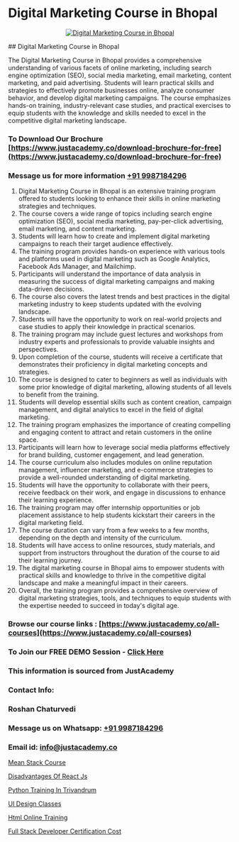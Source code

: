 # Digital Marketing Course in Bhopal

<p align="center">
  <a href="https://justacademy.co/course-detail/digital-marketing">
    <img src="https://justacademy.co/storage2/course_image/1676636720_course_image.webp" alt="Digital Marketing Course in Bhopal">
  </a>
</p>
## Digital Marketing Course in Bhopal

The Digital Marketing Course in Bhopal provides a comprehensive understanding of various facets of online marketing, including search engine optimization (SEO), social media marketing, email marketing, content marketing, and paid advertising. Students will learn practical skills and strategies to effectively promote businesses online, analyze consumer behavior, and develop digital marketing campaigns. The course emphasizes hands-on training, industry-relevant case studies, and practical exercises to equip students with the knowledge and skills needed to excel in the competitive digital marketing landscape.
### To Download Our Brochure [https://www.justacademy.co/download-brochure-for-free](https://www.justacademy.co/download-brochure-for-free)
### Message us for more information [+91 9987184296](https://api.whatsapp.com/send?phone=919987184296)
1) Digital Marketing Course in Bhopal is an extensive training program offered to students looking to enhance their skills in online marketing strategies and techniques.
2) The course covers a wide range of topics including search engine optimization (SEO), social media marketing, pay-per-click advertising, email marketing, and content marketing.
3) Students will learn how to create and implement digital marketing campaigns to reach their target audience effectively.
4) The training program provides hands-on experience with various tools and platforms used in digital marketing such as Google Analytics, Facebook Ads Manager, and Mailchimp.
5) Participants will understand the importance of data analysis in measuring the success of digital marketing campaigns and making data-driven decisions.
6) The course also covers the latest trends and best practices in the digital marketing industry to keep students updated with the evolving landscape.
7) Students will have the opportunity to work on real-world projects and case studies to apply their knowledge in practical scenarios.
8) The training program may include guest lectures and workshops from industry experts and professionals to provide valuable insights and perspectives.
9) Upon completion of the course, students will receive a certificate that demonstrates their proficiency in digital marketing concepts and strategies.
10) The course is designed to cater to beginners as well as individuals with some prior knowledge of digital marketing, allowing students of all levels to benefit from the training.
11) Students will develop essential skills such as content creation, campaign management, and digital analytics to excel in the field of digital marketing.
12) The training program emphasizes the importance of creating compelling and engaging content to attract and retain customers in the online space.
13) Participants will learn how to leverage social media platforms effectively for brand building, customer engagement, and lead generation.
14) The course curriculum also includes modules on online reputation management, influencer marketing, and e-commerce strategies to provide a well-rounded understanding of digital marketing.
15) Students will have the opportunity to collaborate with their peers, receive feedback on their work, and engage in discussions to enhance their learning experience.
16) The training program may offer internship opportunities or job placement assistance to help students kickstart their careers in the digital marketing field.
17) The course duration can vary from a few weeks to a few months, depending on the depth and intensity of the curriculum.
18) Students will have access to online resources, study materials, and support from instructors throughout the duration of the course to aid their learning journey.
19) The digital marketing course in Bhopal aims to empower students with practical skills and knowledge to thrive in the competitive digital landscape and make a meaningful impact in their careers.
20) Overall, the training program provides a comprehensive overview of digital marketing strategies, tools, and techniques to equip students with the expertise needed to succeed in today's digital age.

### Browse our course links : [https://www.justacademy.co/all-courses](https://www.justacademy.co/all-courses) 
### To Join our FREE DEMO Session - [Click Here](https://www.justacademy.co/register-for-course-demo)


### This information is sourced from JustAcademy
### Contact Info:
### Roshan Chaturvedi
### Message us on Whatsapp: [+91 9987184296](https://api.whatsapp.com/send?phone=919987184296)
### Email id: [info@justacademy.co](mailto:info@justacademy.co)
                
[Mean Stack Course](https://www.linkedin.com/pulse/mean-stack-course-justacademy-chandigarh-1qjte?trackingId=dcd9ViP4voRntqG7BFwaDw%3D%3D&lipi=urn%3Ali%3Apage%3Ad_flagship3_company_admin%3BWufQlDx4QTmF2D0sEhqzSw%3D%3D)

[Disadvantages Of React Js](https://www.linkedin.com/pulse/disadvantages-react-js-justacademy-mumbai-mfymc?trackingId=LK69PMbkBsU8Rj9kuuTUYQ%3D%3D&lipi=urn%3Ali%3Apage%3Ad_flagship3_showcase_admin%3BEsFdB2XdSWavw7Lqed%2FH2g%3D%3D)

[Python Training In Trivandrum](https://medium.com/@kamblerajas684/python-training-in-trivandrum-5e6a8cb4ecf0)

[UI Design Classes](https://medium.com/@kamblerajas684/ui-design-classes-ad9cd76eb8d7)

[Html Online Training](https://justacademyin.github.io/justacademy/html-online-training)

[Full Stack Developer Certification Cost](https://justacademyin.github.io/justacademy/full-stack-developer-certification-cost)

